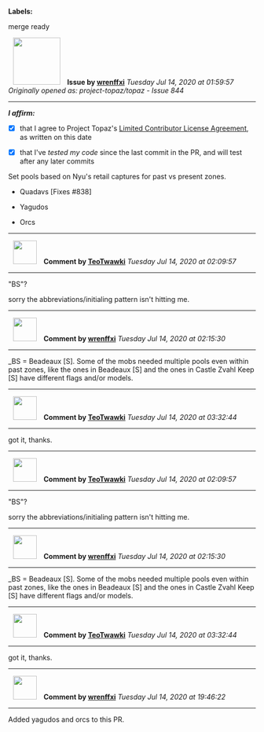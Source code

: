 **Labels:**

merge ready



<a href="https://github.com/wrenffxi"><img src="https://avatars1.githubusercontent.com/u/21246949?v=4" width="96" height="96" hspace="10"></img></a> **Issue by [wrenffxi](https://github.com/wrenffxi)**
_Tuesday Jul 14, 2020 at 01:59:57_
_Originally opened as: project-topaz/topaz - Issue 844_

----

<!-- place 'x' mark between square [] brackets to affirm: -->
**_I affirm:_**
- [x] that I agree to Project Topaz's [Limited Contributor License Agreement](http://project-topaz.com/blob/release/CONTRIBUTOR_AGREEMENT.md), as written on this date
- [x] that I've _tested my code_ since the last commit in the PR, and will test after any later commits

Set pools based on Nyu's retail captures for past vs present zones.
* Quadavs [Fixes #838]
* Yagudos
* Orcs


----
<a href="https://github.com/TeoTwawki"><img src="https://avatars0.githubusercontent.com/u/6871475?v=4" width="48" height="48" hspace="10"></img></a> **Comment by [TeoTwawki](https://github.com/TeoTwawki)**
_Tuesday Jul 14, 2020 at 02:09:57_

----

"BS"?
sorry the abbreviations/initialing pattern isn't hitting me.


----
<a href="https://github.com/wrenffxi"><img src="https://avatars1.githubusercontent.com/u/21246949?v=4" width="48" height="48" hspace="10"></img></a> **Comment by [wrenffxi](https://github.com/wrenffxi)**
_Tuesday Jul 14, 2020 at 02:15:30_

----

_BS = Beadeaux [S].  Some of the mobs needed multiple pools even within past zones, like the ones in Beadeaux [S] and the ones in Castle Zvahl Keep [S] have different flags and/or models.


----
<a href="https://github.com/TeoTwawki"><img src="https://avatars0.githubusercontent.com/u/6871475?v=4" width="48" height="48" hspace="10"></img></a> **Comment by [TeoTwawki](https://github.com/TeoTwawki)**
_Tuesday Jul 14, 2020 at 03:32:44_

----

got it, thanks.


----
<a href="https://github.com/TeoTwawki"><img src="https://avatars0.githubusercontent.com/u/6871475?v=4" width="48" height="48" hspace="10"></img></a> **Comment by [TeoTwawki](https://github.com/TeoTwawki)**
_Tuesday Jul 14, 2020 at 02:09:57_

----

"BS"?
sorry the abbreviations/initialing pattern isn't hitting me.


----
<a href="https://github.com/wrenffxi"><img src="https://avatars1.githubusercontent.com/u/21246949?v=4" width="48" height="48" hspace="10"></img></a> **Comment by [wrenffxi](https://github.com/wrenffxi)**
_Tuesday Jul 14, 2020 at 02:15:30_

----

_BS = Beadeaux [S].  Some of the mobs needed multiple pools even within past zones, like the ones in Beadeaux [S] and the ones in Castle Zvahl Keep [S] have different flags and/or models.


----
<a href="https://github.com/TeoTwawki"><img src="https://avatars0.githubusercontent.com/u/6871475?v=4" width="48" height="48" hspace="10"></img></a> **Comment by [TeoTwawki](https://github.com/TeoTwawki)**
_Tuesday Jul 14, 2020 at 03:32:44_

----

got it, thanks.


----
<a href="https://github.com/wrenffxi"><img src="https://avatars1.githubusercontent.com/u/21246949?v=4" width="48" height="48" hspace="10"></img></a> **Comment by [wrenffxi](https://github.com/wrenffxi)**
_Tuesday Jul 14, 2020 at 19:46:22_

----

Added yagudos and orcs to this PR.
